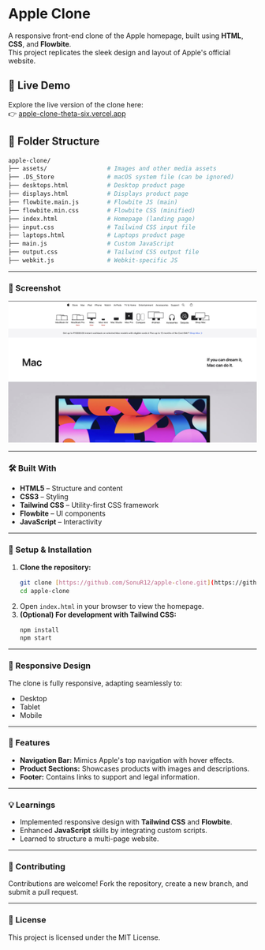 # Apple Clone

A responsive front-end clone of the Apple homepage, built using **HTML**, **CSS**, and **Flowbite**.  
This project replicates the sleek design and layout of Apple's official website.

## 🚀 Live Demo

Explore the live version of the clone here:  
👉 [apple-clone-theta-six.vercel.app](https://apple-clone-theta-six.vercel.app)

## 📂 Folder Structure

```bash
apple-clone/
├── assets/                 # Images and other media assets
├── .DS_Store               # macOS system file (can be ignored)
├── desktops.html           # Desktop product page
├── displays.html           # Displays product page
├── flowbite.main.js        # Flowbite JS (main)
├── flowbite.min.css        # Flowbite CSS (minified)
├── index.html              # Homepage (landing page)
├── input.css               # Tailwind CSS input file
├── laptops.html            # Laptops product page
├── main.js                 # Custom JavaScript
├── output.css              # Tailwind CSS output file
├── webkit.js               # Webkit-specific JS
```

---

### 📸 Screenshot

![Apple Clone Screenshot](https://github.com/SonuR12/apple-clone/blob/main/assets/apple.png)


---

### 🛠️ Built With

* **HTML5** – Structure and content
* **CSS3** – Styling
* **Tailwind CSS** – Utility-first CSS framework
* **Flowbite** – UI components
* **JavaScript** – Interactivity

---

### 🔧 Setup & Installation

1.  **Clone the repository:**
    ```bash
    git clone [https://github.com/SonuR12/apple-clone.git](https://github.com/SonuR12/apple-clone.git)
    cd apple-clone
    ```
2.  Open `index.html` in your browser to view the homepage.
3.  **(Optional) For development with Tailwind CSS:**
    ```bash
    npm install
    npm start
    ```

---

### 📱 Responsive Design

The clone is fully responsive, adapting seamlessly to:
* Desktop
* Tablet
* Mobile

---

### 🧪 Features

* **Navigation Bar:** Mimics Apple's top navigation with hover effects.
* **Product Sections:** Showcases products with images and descriptions.
* **Footer:** Contains links to support and legal information.

---

### 💡 Learnings

* Implemented responsive design with **Tailwind CSS** and **Flowbite**.
* Enhanced **JavaScript** skills by integrating custom scripts.
* Learned to structure a multi-page website.

---

### 🤝 Contributing

Contributions are welcome! Fork the repository, create a new branch, and submit a pull request.

---

### 📄 License

This project is licensed under the MIT License.
